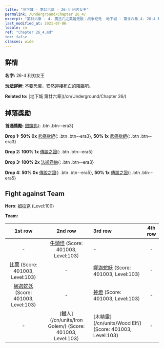 ```yaml
---
title: "地下城 - 第廿六章 - 26-4 利刃女王"
permalink: /Underground/Chapter 26_4/
excerpt: "第廿六章 - 4. 魔法门之英雄无敌：战争纪元  地下城 - 第廿六章_4. 26-4 利刃女王"
last_modified_at: 2021-07-06
locale: cn
ref: "Chapter 26_4.md"
toc: false
classes: wide
---
```


## 詳情

 **名字:** 26-4 利刃女王

 **玩法詳解:**       不要恐懼，安然迎接死亡的降臨吧。

 **Related to:** [地下城 第廿六章](/cn/Underground/Chapter 26/)

## 掉落獎勵

 **首通獎勵:** [銀鑰匙](/cn/Items/con_693/){: .btn .btn--era3}

 **Drop 1:** **50% 0x** [悲痛欲絕](/cn/Items/her_458/){: .btn .btn--era3}, **50% 1x** [悲痛欲絕](/cn/Items/her_458/){: .btn .btn--era3}

 **Drop 2:** **100% 1x** [傳說之證](/cn/Items/mat_95/){: .btn .btn--era5}

 **Drop 3:** **100% 2x** [法術卷軸](/cn/Items/con_694/){: .btn .btn--era3}

 **Drop 4:** **50% 0x** [傳說之證](/cn/Items/mat_88/){: .btn .btn--era5}, **50% 1x** [傳說之證](/cn/Items/mat_88/){: .btn .btn--era5}


## Fight against Team
 **Hero:** [姆拉克](/cn/heroes/Mullich/) (Level:100)

 **Team:**


  | 1st row | 2nd row | 3rd row | 4th row |
  |:----:|:----:|:----|:----:|
  | - | [牛頭怪](/cn/units/Minotaur/) (Score: 401003, Level:103)  | - | - |
  | [比蒙](/cn/units/Behemoth/) (Score: 401003, Level:103)  | - | [娜迦蛇妖](/cn/units/Naga/) (Score: 401003, Level:103)  | - |
  | [娜迦蛇妖](/cn/units/Naga/) (Score: 401003, Level:103)  | - | [神燈](/cn/units/Genie/) (Score: 401003, Level:103)  | - |
  | - | [鐵人](/cn/units/Iron Golem/) (Score: 401003, Level:103)  | [木精靈](/cn/units/Wood Elf/) (Score: 401003, Level:103)  | - |



